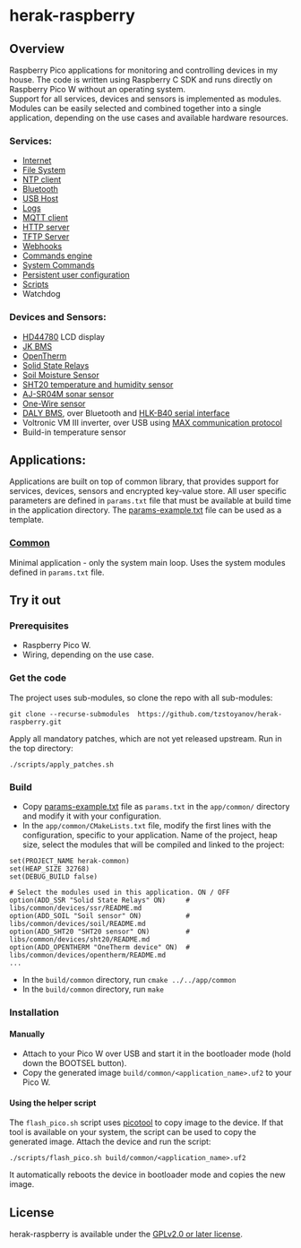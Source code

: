 # herak-raspberry

## Overview
Raspberry Pico applications for monitoring and controlling devices in my house. The code is written
using Raspberry C SDK and runs directly on Raspberry Pico W without an operating system.  
Support for all services, devices and sensors is implemented as modules. Modules can be easily selected and combined together into a single application, depending on the use cases and available hardware resources.

### Services:
- [Internet](libs/common/services/wifi/README.md)
- [File System](libs/common/services/fs/README.md)
- [NTP client](libs/common/services/ntp/README.md)
- [Bluetooth](libs/common/services/bt/README.md)
- [USB Host](libs/common/services/usb/README.md)
- [Logs](libs/common/services/log/README.md)
- [MQTT client](libs/common/services/mqtt/README.md)
- [HTTP server](libs/common/services/webserver/README.md)
- [TFTP Server](libs/common/services/tftp_srv/README.md)
- [Webhooks](libs/common/services/webhook/README.md)
- [Commands engine](libs/common/services/commands/README.md)
- [System Commands](libs/common/services/syscmd/README.md)
- [Persistent user configuration](libs/common/services/cfg_store/README.md)
- [Scripts](libs/common/services/scripts/README.md)
- Watchdog

### Devices and Sensors:
- [HD44780](libs/common/devices/lcd/README.md) LCD display
- [JK BMS](libs/common/devices/bms_jk/README.md)
- [OpenTherm](libs/common/devices/opentherm/README.md)
- [Solid State Relays](libs/common/devices/ssr/README.md)
- [Soil Moisture Sensor](libs/common/devices/soil/README.md)
- [SHT20 temperature and humidity sensor](libs/common/devices/sht20/README.md)
- [AJ-SR04M sonar sensor](libs/common/devices/sonar/README.md)
- [One-Wire sensor](libs/common/devices/one_wire/README.md)
- [DALY BMS](docs/Daly-Communications-Protocol-V1.2.pdf), over Bluetooth and [HLK-B40 serial interface](docs/HLK-B40.pdf)
- Voltronic VM III inverter, over USB using [MAX communication protocol](docs/MAX-Communication-Protocol.pdf)
- Build-in temperature sensor

## Applications:
Applications are built on top of common library, that provides support for services, devices, sensors and
encrypted key-value store. All user specific parameters are defined in `params.txt` file that must
be available at build time in the application directory. The [params-example.txt](app/params_example.txt)
file can be used as a template.

### [Common](app/common/main.c)
Minimal application - only the system main loop. Uses the system modules defined in `params.txt` file.

## Try it out

### Prerequisites
- Raspberry Pico W.
- Wiring, depending on the use case.

### Get the code
The project uses sub-modules, so clone the repo with all sub-modules:
```
git clone --recurse-submodules  https://github.com/tzstoyanov/herak-raspberry.git
```
Apply all mandatory patches, which are not yet released upstream. Run in the top directory:
```
./scripts/apply_patches.sh 
```

### Build
- Copy [params-example.txt](app/params_example.txt) file as `params.txt` in the `app/common/` directory
and modify it with your configuration. 
- In the `app/common/CMakeLists.txt` file, modify the first lines with the configuration, specific to your application. Name of the project, heap size, select the modules that will be compiled and linked to the project:
```
set(PROJECT_NAME herak-common)
set(HEAP_SIZE 32768)
set(DEBUG_BUILD false)

# Select the modules used in this application. ON / OFF
option(ADD_SSR "Solid State Relays" ON)		# libs/common/devices/ssr/README.md
option(ADD_SOIL "Soil sensor" ON)			# libs/common/devices/soil/README.md
option(ADD_SHT20 "SHT20 sensor" ON)			# libs/common/devices/sht20/README.md
option(ADD_OPENTHERM "OneTherm device" ON)	# libs/common/devices/opentherm/README.md
...

```
- In the `build/common` directory, run `cmake ../../app/common`
- In the `build/common` directory, run `make`

### Installation
#### Manually
- Attach to your Pico W over USB and start it in the bootloader mode (hold down the BOOTSEL button).
- Copy the generated image `build/common/<application_name>.uf2` to your Pico W.
#### Using the helper script
The `flash_pico.sh` script uses [picotool](https://github.com/raspberrypi/picotool) to copy image to the device.
If that tool is available on your system, the script can be used to copy the generated image. Attach the device
and run the script:
```
./scripts/flash_pico.sh build/common/<application_name>.uf2
```
It automatically reboots the device in bootloader mode and copies the new image.

## License
herak-raspberry is available under the [GPLv2.0 or later license](LICENSE).
